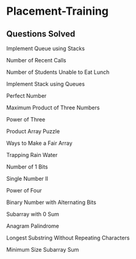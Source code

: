 # Placement-Training

## Questions Solved

  Implement Queue using Stacks
  
  Number of Recent Calls
  
  Number of Students Unable to Eat Lunch
  
  Implement Stack using Queues
  
  Perfect Number
  
  Maximum Product of Three Numbers
  
  Power of Three
  
  Product Array Puzzle
  
  Ways to Make a Fair Array
  
  Trapping Rain Water
  
  Number of 1 Bits
  
  Single Number II
  
  Power of Four
  
  Binary Number with Alternating Bits
  
  Subarray with 0 Sum
  
  Anagram Palindrome
  
  Longest Substring Without Repeating Characters
  
  Minimum Size Subarray Sum
